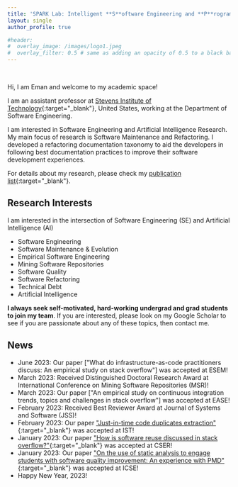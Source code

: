 ```yaml
---
title: 'SPARK Lab: Intelligent **S**oftware Engineering and **P**rogram **A**nalysis to Advance **R**esearch and **K**nowledge'
layout: single
author_profile: true

#header:
#  overlay_image: /images/logo1.jpeg
#  overlay_filter: 0.5 # same as adding an opacity of 0.5 to a black background
---
```


<br>

<!--**I am in the job market!**-->


Hi, I am Eman and welcome to my academic space!

I am an assistant professor at [Stevens Institute of Technology](https://www.stevens.edu/){:target="_blank"}, United States, working at the Department of Software Engineering. 

I am interested in Software Engineering and Artificial Intelligence Research. My main focus of research is Software Maintenance and Refactoring. I developed a refactoring documentation taxonomy to aid the developers in following best documentation practices to improve their software development experiences.

For details about my research, please check my [publication list](https://emanalomar.github.io/AlOmarEA/publications/){:target="_blank"}.

## Research Interests

I am interested in the intersection of Software Engineering (SE) and Artificial Intelligence (AI)

- Software Engineering
- Software Maintenance & Evolution
- Empirical Software Engineering
- Mining Software Repositories
- Software Quality
- Software Refactoring
- Technical Debt
- Artificial Intelligence

**I always seek self-motivated, hard-working undergrad and grad students to join my team**. If you are interested, please look on my Google Scholar to see if you are passionate about any of these topics, then contact me.

## News
- June 2023: Our paper ["What do infrastructure-as-code practitioners discuss: An empirical study on stack overflow"] was accepted at ESEM!
- March 2023: Received Distinguished Doctoral Research Award at International Conference on Mining Software Repositories (MSR)!
- March 2023: Our paper ["An empirical study on continuous integration trends, topics and challenges in stack overflow"] was accepted at EASE!
- February 2023: Received Best Reviewer Award at Journal of Systems and Software (JSS)!
- February 2023: Our paper ["Just-in-time code duplicates extraction"](/AlOmarEA/Preprint/IST23-preprint.pdf){:target="_blank"} was accepted at IST!
- January 2023: Our paper ["How is software reuse discussed in stack overflow?"](/AlOmarEA/Preprint/CSER23-preprint.pdf){:target="_blank"} was accepted at CSER!
- January 2023: Our paper ["On the use of static analysis to engage students with software quality improvement: An experience with PMD"](/AlOmarEA/Preprint/ICSE23-preprint.pdf){:target="_blank"} was accepted at ICSE!
- Happy New Year, 2023! 
<!--- September 2021: Our paper ["Behind the Scenes: On the relationship between developer experience and refactoring"](/AlOmarEA/Preprint/JSEP21-preprint.pdf){:target="_blank"} was accepted at JSEP!-->
<!--- July 2021: Our paper ["One thousand and one stories: A large-scale survey of software refactoring"](/AlOmarEA/Preprint/FSE21-preprint.pdf){:target="_blank"} was accepted at FSE!-->
<!--- June 2021: Our paper ["SATDBailiff - Mining and tracking self-admitted technical debt"](/AlOmarEA/Preprint/SCP21-preprint.pdf){:target="_blank"} was accepted at SCP!-->
<!--- June 2021: Our paper ["On preserving the behavior in software refactoring: A systematic mapping study"](/AlOmarEA/Preprint/IST21-preprint.pdf){:target="_blank"} was accepted at IST!-->
<!---  May 2021: I will be part of the Program Committee at [IWoR 2021](){:target="_blank"}.-->  
<!--- January  2021: Our paper ["Finding the needle in a haystack: On the automatic identification of accessibility user reviews"](/AlOmarEA/Preprint/CHI21-preprint.pdf){:target="_blank"} was accepted at CHI!-->
<!--- January  2021: Our paper ["Refactoring practices in the context of modern code review: An industrial case study at Xerox"](https://arxiv.org/pdf/2102.05201.pdf){:target="_blank"} was accepted at ICSE!-->





